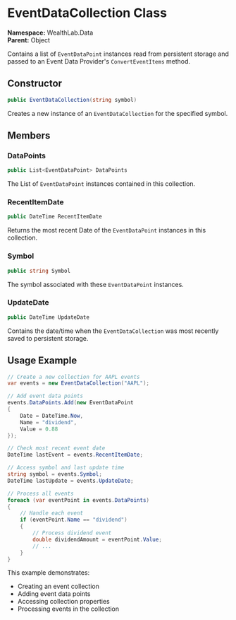 # EventDataCollection Class

**Namespace:** WealthLab.Data  
**Parent:** Object

Contains a list of `EventDataPoint` instances read from persistent storage and passed to an Event Data Provider's `ConvertEventItems` method.

## Constructor

```csharp
public EventDataCollection(string symbol)
```
Creates a new instance of an `EventDataCollection` for the specified symbol.

## Members

### DataPoints
```csharp
public List<EventDataPoint> DataPoints
```
The List of `EventDataPoint` instances contained in this collection.

### RecentItemDate
```csharp
public DateTime RecentItemDate
```
Returns the most recent Date of the `EventDataPoint` instances in this collection.

### Symbol
```csharp
public string Symbol
```
The symbol associated with these `EventDataPoint` instances.

### UpdateDate
```csharp
public DateTime UpdateDate
```
Contains the date/time when the `EventDataCollection` was most recently saved to persistent storage.

## Usage Example

```csharp
// Create a new collection for AAPL events
var events = new EventDataCollection("AAPL");

// Add event data points
events.DataPoints.Add(new EventDataPoint
{
    Date = DateTime.Now,
    Name = "dividend",
    Value = 0.88
});

// Check most recent event date
DateTime lastEvent = events.RecentItemDate;

// Access symbol and last update time
string symbol = events.Symbol;
DateTime lastUpdate = events.UpdateDate;

// Process all events
foreach (var eventPoint in events.DataPoints)
{
    // Handle each event
    if (eventPoint.Name == "dividend")
    {
        // Process dividend event
        double dividendAmount = eventPoint.Value;
        // ...
    }
}
```

This example demonstrates:
- Creating an event collection
- Adding event data points
- Accessing collection properties
- Processing events in the collection 